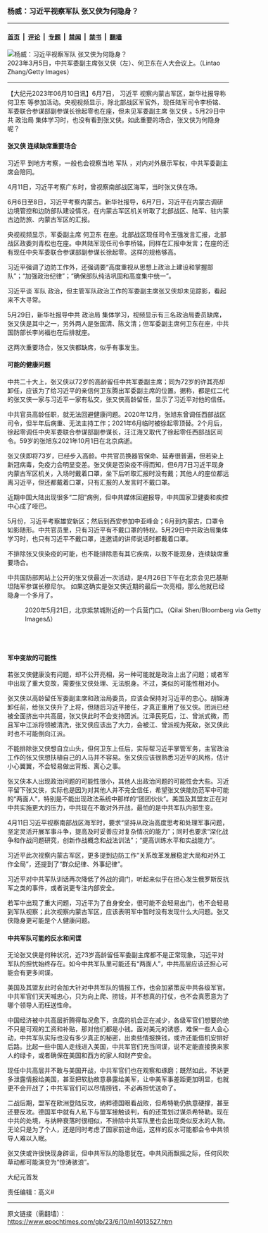### 杨威：习近平视察军队 张又侠为何隐身？

---

#### [首页](../../../..?n14013527) &nbsp;|&nbsp; [评论](../../../../../epoch-comment?n14013527) &nbsp;|&nbsp; [专题](../../../../../epoch-special?n14013527) &nbsp;|&nbsp; [禁闻](../../../../../epoch-news?n14013527) &nbsp;|&nbsp; [禁书](../../../../../books?n14013527) &nbsp;|&nbsp; [翻墙](https://github.com/gfw-breaker/nogfw/blob/master/README.md?n14013527)


<div><img alt="杨威：习近平视察军队 张又侠为何隐身？" class="attachment-djy_600_400 size-djy_600_400 wp-post-image" src="https://i.epochtimes.com/assets/uploads/2023/03/id13947737-GettyImages-1471370998-600x400.jpg"/>
<div class="caption">
 2023年3月5日，中共军委副主席张又侠（左）、何卫东在人大会议上。（Lintao Zhang/Getty Images）
</div></div><hr/><div class="post_content" id="artbody" itemprop="articleBody">
 <!-- article content begin -->
 <p>
  【大纪元2023年06月10日讯】6月7日，
  <ok href="https://www.epochtimes.com/gb/tag/%E4%B9%A0%E8%BF%91%E5%B9%B3.html">
   习近平
  </ok>
  视察内蒙古军区，新华社报导称
  <ok href="https://www.epochtimes.com/gb/tag/%E4%BD%95%E5%8D%AB%E4%B8%9C.html">
   何卫东
  </ok>
  等参加活动。央视视频显示，除北部战区军官外，现任陆军司令李桥铭、军委联合参谋部副参谋长徐起零也在座，但未见军委副主席
  <ok href="https://www.epochtimes.com/gb/tag/%E5%BC%A0%E5%8F%88%E4%BE%A0.html">
   张又侠
  </ok>
  。5月29日中共
  <ok href="https://www.epochtimes.com/gb/tag/%E6%94%BF%E6%B2%BB%E5%B1%80.html">
   政治局
  </ok>
  集体学习时，也没有看到张又侠。如此重要的场合，张又侠为何隐身呢？
 </p>
 <h4>
  <ok href="https://www.epochtimes.com/gb/tag/%E5%BC%A0%E5%8F%88%E4%BE%A0.html">
   张又侠
  </ok>
  连续缺席重要场合
 </h4>
 <p>
  <ok href="https://www.epochtimes.com/gb/tag/%E4%B9%A0%E8%BF%91%E5%B9%B3.html">
   习近平
  </ok>
  到地方考察，一般也会视察当地
  <ok href="https://www.epochtimes.com/gb/tag/%E5%86%9B%E9%98%9F.html">
   军队
  </ok>
  ，对内对外展示军权，中共军委副主席会陪同。
 </p>
 <p>
  4月11日，习近平考察广东时，曾视察南部战区海军，当时张又侠在场。
 </p>
 <p>
  6月6日至8日，习近平考察内蒙古。新华社报导，6月7日，习近平在内蒙古调研边境管控和边防部队建设情况，在内蒙古军区机关听取了北部战区、陆军、驻内蒙古边防旅、内蒙古军区的汇报。
 </p>
 <p>
  央视视频显示，军委副主席
  <ok href="https://www.epochtimes.com/gb/tag/%E4%BD%95%E5%8D%AB%E4%B8%9C.html">
   何卫东
  </ok>
  在座。北部战区现任司令王强发言汇报，北部战区政委刘青松也在座。中共陆军现任司令李桥铭，同样在汇报中发言；在座的还有现任中央军委联合参谋部副参谋长徐起零。这样的规格够高。
 </p>
 <p>
  习近平强调了边防工作外，还强调要“高度重视从思想上政治上建设和掌握部队”；“加强政治纪律”；“确保部队纯洁巩固和高度集中统一”。
 </p>
 <p>
  习近平谈
  <ok href="https://www.epochtimes.com/gb/tag/%E5%86%9B%E9%98%9F.html">
   军队
  </ok>
  政治，但主管军队政治工作的军委副主席张又侠却未见踪影，看起来不大寻常。
 </p>
 <p>
  5月29日，新华社报导中共
  <ok href="https://www.epochtimes.com/gb/tag/%E6%94%BF%E6%B2%BB%E5%B1%80.html">
   政治局
  </ok>
  集体学习，视频显示有三名政治局委员缺席，张又侠是其中之一，另外两人是张国清、陈文清；但军委副主席何卫东在座，中共国防部长李尚福也在后排就座。
 </p>
 <p>
  这两次重要场合，张又侠都缺席，似乎有事发生。
 </p>
 <h4>
  可能的健康问题
 </h4>
 <p>
  中共二十大上，张又侠以72岁的高龄留任中共军委副主席；同为72岁的许其亮却卸任，应该为了给习近平的亲信何卫东腾出军委副主席的位置。据称，都是红二代的张又侠一家与习近平一家有私交，张又侠高龄留任，显示了习近平对他的信任。
 </p>
 <p>
  中共官员高龄任职，就无法回避健康问题。2020年12月，张旭东曾调任西部战区司令，但半年后病重、无法主持工作；2021年6月临时被徐起零顶替。2个月后，徐起零调任中央军委联合参谋部副参谋长，汪江海又取代了徐起零任西部战区司令。59岁的张旭东2021年10月1日在北京病逝。
 </p>
 <p>
  张又侠即将73岁，已经步入高龄。中共官员换器官保命、延寿很普遍，但若染上新冠病毒，免疫力会明显变差。张又侠是否染疫不得而知，但6月7日习近平现身内蒙古军区机关，入场时戴着口罩，坐下后听取汇报时没有戴；其他人的座位都远离习近平，但还都戴着口罩，只有汇报的人发言时不戴口罩。
 </p>
 <p>
  近期中国大陆出现很多“二阳”病例，但中共媒体回避报导，中共国家卫健委和疾控中心成了哑巴。
 </p>
 <p>
  5月份，习近平考察雄安新区；然后到西安参加中亚峰会；6月到内蒙古，口罩令如影随形。中共官员里，只有习近平有不戴口罩的特权。5月29日中共政治局集体学习时，也只有习近平不戴口罩，连邀请的讲师说话时都戴着口罩。
 </p>
 <p>
  不排除张又侠染疫的可能，也不能排除患有其它疾病，以致不能现身，连续缺席重要场合。
 </p>
 <p>
  中共国防部网站上公开的张又侠最近一次活动，是4月26日下午在北京会见巴基斯坦陆军参谋长穆尼尔。 如果这确实是张又侠近期的最后一次亮相，那么他就已经隐身一个多月了。
 </p>
 <figure aria-describedby="caption-attachment-13849136" class="wp-caption aligncenter" id="attachment_13849136" style="width: 600px">
  <ok href="https://i.epochtimes.com/assets/uploads/2022/10/id13849136-GettyImages-1214296438.jpg" target="_blank">
   <img alt="" class="size-large wp-image-13849136" src="https://i.epochtimes.com/assets/uploads/2022/10/id13849136-GettyImages-1214296438-600x400.jpg"/>
  </ok>
  <br/><figcaption class="wp-caption-text" id="caption-attachment-13849136">
   2020年5月21日，北京紫禁城附近的一个兵营门口。（Qilai Shen/Bloomberg via Getty Images∆）
  </figcaption><br/>
 </figure><br/>
 <h4>
  军中变故的可能性
 </h4>
 <p>
  若张又侠健康没有问题，却不公开亮相，另一种可能就是政治上出了问题；或者军中出现了重大变故，需要张又侠处理、无法脱身。不过，类似的可能性相对小。
 </p>
 <p>
  张又侠以高龄留任军委副主席和政治局委员，应该会保持对习近平的忠心。胡锦涛卸任前，给张又侠升了上将，但随后习近平接任，才真正重用了张又侠。团派已经被全面挤出中共高层，张又侠此时不会支持团派。江泽民死后，江、曾派式微，而且军中江派将领被清洗，张又侠应该出了大力，会被江、曾派视为死敌，张又侠此时也不可能倒向江派。
 </p>
 <p>
  不能排除张又侠想自立山头，但何卫东上任后，实际帮习近平掌管军务，主官政治工作的张又侠想扶植自己的人马并不容易。张又侠应该很熟悉习近平的风格，估计小心翼翼，不会轻易做出背叛、离心之事。
 </p>
 <p>
  张又侠本人出现政治问题的可能性很小，其他人出政治问题的可能性会大些。习近平留下张又侠，实际也是因为对其他人并不完全信任，希望张又侠能防范军中可能的“两面人”，特别是不能出现政法系统中那样的“团团伙伙”。美国及其盟友正在对中共实施更大的压力，中共现在不敢对外开战，最怕的是中共军队内部生变。
 </p>
 <p>
  4月11日习近平视察南部战区海军时，要求“坚持从政治高度思考和处理军事问题，坚定灵活开展军事斗争，提高及时妥善应对复杂情况的能力”；同时也要求“深化战争和作战问题研究，创新作战概念和战法训法”；“提高训练水平和实战能力”。
 </p>
 <p>
  习近平此次视察内蒙古军区，更多提到边防工作“关系改革发展稳定大局和对外工作全局”，还提到了“群众纪律、外事纪律”。
 </p>
 <p>
  习近平对中共军队训话再次降低了外战的调门，听起来似乎在担心发生俄罗斯反抗军之类的事件，或者说更专注内部安全。
 </p>
 <p>
  若军中出现了重大问题，习近平为了自身安全，很可能不会轻易出门，也不会轻易到军队视察；此次视察内蒙古军区，应该表明军中暂时没有发现什么大问题。张又侠隐身更可能是个人健康问题。
 </p>
 <h4>
  中共军队可能的反水和间谍
 </h4>
 <p>
  无论张又侠是何种状况，近73岁高龄留任军委副主席都不是正常现象，习近平对军队的担忧始终存在。如今中共军队里可能还有“两面人”，中共高层应该还担心可能会有更多间谍。
 </p>
 <p>
  美国及其盟友此时会加大针对中共军队的情报工作，也会加紧策反中共各级军官。中共军官们天天喊忠心，只为向上爬、捞钱，并不想真的打仗，也不会真愿意为了哪个领导人而枉送性命。
 </p>
 <p>
  中国经济被中共高层折腾得每况愈下，贪腐的机会正在减少，各级军官们想要的绝不只是可观的工资和补贴，那对他们都是小钱。面对美元的诱惑，难保一些人会心动，中共军队实际也没有多少真正的秘密，出卖些情报换钱，或许还能借机安排好后路。比起一些中国人走线进入美国，中共军官们充当间谍，说不定能直接换来家人的绿卡，或者确保在美国和西方的家人和财产安全。
 </p>
 <p>
  现任中共高层并不敢与美国开战，中共军官们也在观察和琢磨；既然如此，不妨更多泄露情报给美国，甚至把软肋故意暴露给美军，让中美军事差距更加明显，也就更不会开战了；中共军官们可以尽情捞钱，不必再担忧送命了。
 </p>
 <p>
  二战后期，盟军在欧洲登陆反攻，纳粹德国眼看战败，但希特勒仍执意硬撑，甚至还要反攻。德国军中就有人私下与盟军接触谈判，有的还策划过谋杀希特勒。现在中共的处境，与纳粹衰落时很相似，不排除中共军队里也会出现类似反水的人物。无论只是为了个人，还是同时考虑了国家前途命运，这样的反水可能都会令中共领导人难以入眠。
 </p>
 <p>
  张又侠或许很快现身辟谣，但中共军队的隐患犹在。中共风雨飘摇之际，任何风吹草动都可能演变为“惊涛骇浪”。
 </p>
 <p>
  大纪元首发
 </p>
 <p>
  责任编辑：高义#
 </p>
 <!-- article content end -->
 <div id="below_article_ad">
 </div>
</div>


---

原文链接（需翻墙）：https://www.epochtimes.com/gb/23/6/10/n14013527.htm